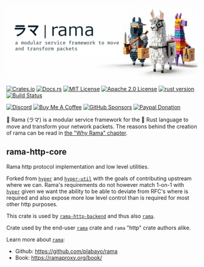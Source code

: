 [![rama banner](../docs/img/rama_banner.jpeg)](https://ramaproxy.org/)

[![Crates.io][crates-badge]][crates-url]
[![Docs.rs][docs-badge]][docs-url]
[![MIT License][license-mit-badge]][license-mit-url]
[![Apache 2.0 License][license-apache-badge]][license-apache-url]
[![rust version][rust-version-badge]][rust-version-url]
[![Build Status][actions-badge]][actions-url]

[![Discord][discord-badge]][discord-url]
[![Buy Me A Coffee][bmac-badge]][bmac-url]
[![GitHub Sponsors][ghs-badge]][ghs-url]
[![Paypal Donation][paypal-badge]][paypal-url]

[crates-badge]: https://img.shields.io/crates/v/rama-http-core-core.svg
[crates-url]: https://crates.io/crates/rama-http-core
[docs-badge]: https://img.shields.io/docsrs/rama-http-core/latest
[docs-url]: https://docs.rs/rama-http-core/latest/rama_http_core/index.html
[license-mit-badge]: https://img.shields.io/badge/license-MIT-blue.svg
[license-mit-url]: https://github.com/plabayo/rama/blob/main/LICENSE-MIT
[license-apache-badge]: https://img.shields.io/badge/license-APACHE-blue.svg
[license-apache-url]: https://github.com/plabayo/rama/blob/main/LICENSE-APACHE
[rust-version-badge]: https://img.shields.io/badge/rustc-1.80+-blue?style=flat-square&logo=rust
[rust-version-url]: https://www.rust-lang.org
[actions-badge]: https://github.com/plabayo/rama/workflows/CI/badge.svg
[actions-url]: https://github.com/plabayo/rama/actions

[discord-badge]: https://img.shields.io/badge/Discord-%235865F2.svg?style=for-the-badge&logo=discord&logoColor=white
[discord-url]: https://discord.gg/29EetaSYCD
[bmac-badge]: https://img.shields.io/badge/Buy%20Me%20a%20Coffee-ffdd00?style=for-the-badge&logo=buy-me-a-coffee&logoColor=black
[bmac-url]: https://www.buymeacoffee.com/plabayo
[ghs-badge]: https://img.shields.io/badge/sponsor-30363D?style=for-the-badge&logo=GitHub-Sponsors&logoColor=#EA4AAA
[ghs-url]: https://github.com/sponsors/plabayo
[paypal-badge]: https://img.shields.io/badge/paypal-contribution?style=for-the-badge&color=blue
[paypal-url]: https://www.paypal.com/donate/?hosted_button_id=P3KCGT2ACBVFE

🦙 Rama (ラマ) is a modular service framework for the 🦀 Rust language to move and transform your network packets.
The reasons behind the creation of rama can be read in [the "Why Rama" chapter](https://ramaproxy.org/book/why_rama).

## rama-http-core

Rama http protocol implementation and low level utilities.

Forked from [`hyper`] and [`hyper-util`] with the goals of contributing
upstream where we can. Rama's requirements do not however match 1-on-1
with [`hyper`] given we want the ability to be able to deviate from RFC's
where is required and also expose more low level control than is required
for most other http purposes.

This crate is used by [`rama-http-backend`] and thus also [`rama`].

Crate used by the end-user [`rama`] crate and `rama` "http" crate authors alike.

Learn more about [`rama`]:

- Github: <https://github.com/plabayo/rama>
- Book: <https://ramaproxy.org/book/>

[`hyper`]: https://github.com/hyperium/hyper
[`hyper-util`]: https://github.com/hyperium/hyper-util
[`rama`]: https://github.com/plabayo/rama
[`rama-http-backend`]: https://github.com/plabayo/rama/tree/main/rama-http-backend
